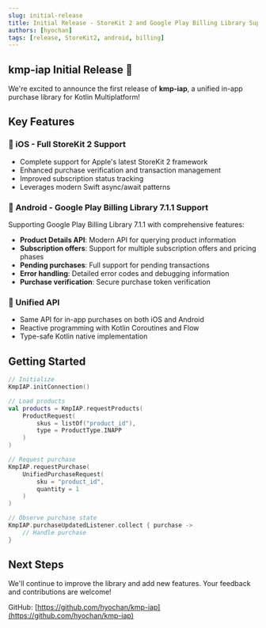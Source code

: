 ```yaml
---
slug: initial-release
title: Initial Release - StoreKit 2 and Google Play Billing Library Support
authors: [hyochan]
tags: [release, StoreKit2, android, billing]
---
```


## kmp-iap Initial Release 🎉

We're excited to announce the first release of **kmp-iap**, a unified in-app purchase library for Kotlin Multiplatform!

## Key Features

### 🍎 iOS - Full StoreKit 2 Support

- Complete support for Apple's latest StoreKit 2 framework
- Enhanced purchase verification and transaction management
- Improved subscription status tracking
- Leverages modern Swift async/await patterns

### 🤖 Android - Google Play Billing Library 7.1.1 Support

Supporting Google Play Billing Library 7.1.1 with comprehensive features:

- **Product Details API**: Modern API for querying product information
- **Subscription offers**: Support for multiple subscription offers and pricing phases
- **Pending purchases**: Full support for pending transactions
- **Error handling**: Detailed error codes and debugging information
- **Purchase verification**: Secure purchase token verification

### 🎯 Unified API

- Same API for in-app purchases on both iOS and Android
- Reactive programming with Kotlin Coroutines and Flow
- Type-safe Kotlin native implementation

## Getting Started

```kotlin
// Initialize
KmpIAP.initConnection()

// Load products
val products = KmpIAP.requestProducts(
    ProductRequest(
        skus = listOf("product_id"),
        type = ProductType.INAPP
    )
)

// Request purchase
KmpIAP.requestPurchase(
    UnifiedPurchaseRequest(
        sku = "product_id",
        quantity = 1
    )
)

// Observe purchase state
KmpIAP.purchaseUpdatedListener.collect { purchase ->
    // Handle purchase
}
```

## Next Steps

We'll continue to improve the library and add new features. Your feedback and contributions are welcome!

GitHub: [https://github.com/hyochan/kmp-iap](https://github.com/hyochan/kmp-iap)
